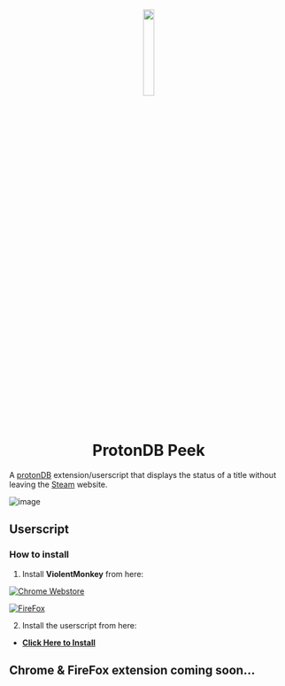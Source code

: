 <h1 align="center">
 <img src="https://github.com/BlackRabbit22/ProtonDB-Peek/assets/30347438/73bae484-ed7f-49f1-a5a6-d65c1ac1cfbd" width="20%">
  <br />
  ProtonDB Peek
</h1>

A [protonDB](https://www.protondb.com/) extension/userscript that displays the status of a title without leaving the [Steam](https://store.steampowered.com/) website.

![image](https://github.com/BlackRabbit22/ProtonDB-Peek/assets/30347438/d79e0093-5d3f-487c-92d2-11beb5903309)

## Userscript
### How to install
1. Install **ViolentMonkey** from here:

  [![Chrome Webstore](https://storage.googleapis.com/web-dev-uploads/image/WlD8wC6g8khYWPJUsQceQkhXSlv1/UV4C4ybeBTsZt43U4xis.png)](https://chrome.google.com/webstore/detail/violentmonkey/jinjaccalgkegednnccohejagnlnfdag)

 [![FireFox](https://i.imgur.com/RTQKbQe.png)](https://addons.mozilla.org/en-US/firefox/addon/violentmonkey/)

2. Install the userscript from here:
 *  [**Click Here to Install**](https://raw.githubusercontent.com/BlackRabbit22/ProtonDB-Peek/main/protondb.js)

## Chrome & FireFox extension coming soon...
